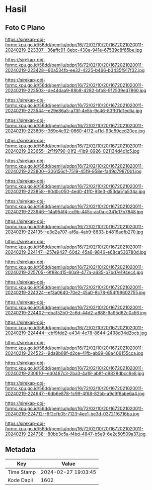 # Hasil

## Foto C Plano

https://sirekap-obj-formc.kpu.go.id/56dd/pemilu/pdpr/16/72/02/10/20/1672021020011-20240219-223307--36affc91-8ebc-430e-941e-67539c8f65be.jpg

https://sirekap-obj-formc.kpu.go.id/56dd/pemilu/pdpr/16/72/02/10/20/1672021020011-20240219-223428--80a534fb-ee32-4225-b466-b3435f917f32.jpg

https://sirekap-obj-formc.kpu.go.id/56dd/pemilu/pdpr/16/72/02/10/20/1672021020011-20240219-223503--de44daa9-88b8-4282-bfb8-912539ed7860.jpg

https://sirekap-obj-formc.kpu.go.id/56dd/pemilu/pdpr/16/72/02/10/20/1672021020011-20240219-223544--e29e86a5-a73f-4e5b-9c46-83ff01d1ec6a.jpg

https://sirekap-obj-formc.kpu.go.id/56dd/pemilu/pdpr/16/72/02/10/20/1672021020011-20240219-223605--369c4c92-0660-4f72-af1d-93c69ced20ee.jpg

https://sirekap-obj-formc.kpu.go.id/56dd/pemilu/pdpr/16/72/02/10/20/1672021020011-20240219-223655--2f1f9790-01f2-41b9-8926-021134d4c1c5.jpg

https://sirekap-obj-formc.kpu.go.id/56dd/pemilu/pdpr/16/72/02/10/20/1672021020011-20240219-223800--306156cf-7519-45f9-958e-fa49d79870b1.jpg

https://sirekap-obj-formc.kpu.go.id/56dd/pemilu/pdpr/16/72/02/10/20/1672021020011-20240219-223858--90d0c050-4ed0-41f0-93e3-d53da51a534a.jpg

https://sirekap-obj-formc.kpu.go.id/56dd/pemilu/pdpr/16/72/02/10/20/1672021020011-20240219-223946--14a954f4-cc9b-445c-ac0a-c341c17b7848.jpg

https://sirekap-obj-formc.kpu.go.id/56dd/pemilu/pdpr/16/72/02/10/20/1672021020011-20240219-224105--e3d2a707-af6a-4ab9-8633-b4816adfb270.jpg

https://sirekap-obj-formc.kpu.go.id/56dd/pemilu/pdpr/16/72/02/10/20/1672021020011-20240219-224147--257e9427-60d2-45a6-9846-e68ca536780d.jpg

https://sirekap-obj-formc.kpu.go.id/56dd/pemilu/pdpr/16/72/02/10/20/1672021020011-20240219-225705--9f88cd15-60a9-477a-a635-b7bd7e194ec4.jpg

https://sirekap-obj-formc.kpu.go.id/56dd/pemilu/pdpr/16/72/02/10/20/1672021020011-20240219-224324--ef3a0640-70e2-45a0-8c78-654f99602755.jpg

https://sirekap-obj-formc.kpu.go.id/56dd/pemilu/pdpr/16/72/02/10/20/1672021020011-20240219-224402--eba152b0-2c6d-44d2-a888-9a95d62c0a56.jpg

https://sirekap-obj-formc.kpu.go.id/56dd/pemilu/pdpr/16/72/02/10/20/1672021020011-20240219-224444--cbf9fdd2-e434-4c78-8644-2498d34d2bcb.jpg

https://sirekap-obj-formc.kpu.go.id/56dd/pemilu/pdpr/16/72/02/10/20/1672021020011-20240219-224522--9da8b08f-d2ce-41fb-ab99-88a406155cca.jpg

https://sirekap-obj-formc.kpu.go.id/56dd/pemilu/pdpr/16/72/02/10/20/1672021020011-20240219-230610--ed0487c3-2ba3-4a19-ab8f-d9828dbcc9e8.jpg

https://sirekap-obj-formc.kpu.go.id/56dd/pemilu/pdpr/16/72/02/10/20/1672021020011-20240219-224647--6db6e878-1c99-4f68-82bb-a9c9f8abe6a4.jpg

https://sirekap-obj-formc.kpu.go.id/56dd/pemilu/pdpr/16/72/02/10/20/1672021020011-20240219-224712--9f2cfb05-7123-4ee1-be3d-03721f6716ba.jpg

https://sirekap-obj-formc.kpu.go.id/56dd/pemilu/pdpr/16/72/02/10/20/1672021020011-20240219-224738--80bb3c5a-f4bd-4847-b5e9-6e2c50509a37.jpg


## Metadata

| Key        | Value               |
| ---------- | ------------------- |
| Time Stamp | 2024-02-27 19:03:45 |
| Kode Dapil | 1602                |



